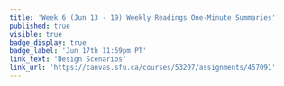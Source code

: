 ```yaml
---
title: 'Week 6 (Jun 13 - 19) Weekly Readings One-Minute Summaries'
published: true
visible: true
badge_display: true
badge_label: 'Jun 17th 11:59pm PT'
link_text: 'Design Scenarios'
link_url: 'https://canvas.sfu.ca/courses/53207/assignments/457091'
---
```

